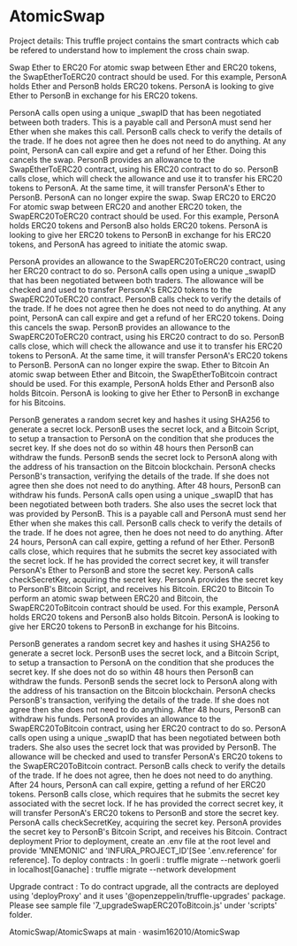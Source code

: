 # AtomicSwap

Project details:
This truffle project contains the smart contracts which cab be refered to understand how to implement the cross chain swap.

Swap Ether to ERC20
For atomic swap between Ether and ERC20 tokens, the SwapEtherToERC20 contract should be used. For this example, PersonA holds Ether and PersonB holds ERC20 tokens. PersonA is looking to give Ether to PersonB in exchange for his ERC20 tokens.

PersonA calls open using a unique _swapID that has been negotiated between both traders. This is a payable call and PersonA must send her Ether when she makes this call.
PersonB calls check to verify the details of the trade. If he does not agree then he does not need to do anything. At any point, PersonA can call expire and get a refund of her Ether. Doing this cancels the swap.
PersonB provides an allowance to the SwapEtherToERC20 contract, using his ERC20 contract to do so.
PersonB calls close, which will check the allowance and use it to transfer his ERC20 tokens to PersonA. At the same time, it will transfer PersonA's Ether to PersonB. PersonA can no longer expire the swap.
Swap ERC20 to ERC20
For atomic swap between ERC20 and another ERC20 token, the SwapERC20ToERC20 contract should be used. For this example, PersonA holds ERC20 tokens and PersonB also holds ERC20 tokens. PersonA is looking to give her ERC20 tokens to PersonB in exchange for his ERC20 tokens, and PersonA has agreed to initiate the atomic swap.

PersonA provides an allowance to the SwapERC20ToERC20 contract, using her ERC20 contract to do so.
PersonA calls open using a unique _swapID that has been negotiated between both traders. The allowance will be checked and used to transfer PersonA's ERC20 tokens to the SwapERC20ToERC20 contract.
PersonB calls check to verify the details of the trade. If he does not agree then he does not need to do anything. At any point, PersonA can call expire and get a refund of her ERC20 tokens. Doing this cancels the swap.
PersonB provides an allowance to the SwapERC20ToERC20 contract, using his ERC20 contract to do so.
PersonB calls close, which will check the allowance and use it to transfer his ERC20 tokens to PersonA. At the same time, it will transfer PersonA's ERC20 tokens to PersonB. PersonA can no longer expire the swap.
Ether to Bitcoin
An atomic swap between Ether and Bitcoin, the SwapEtherToBitcoin contract should be used. For this example, PersonA holds Ether and PersonB also holds Bitcoin. PersonA is looking to give her Ether to PersonB in exchange for his Bitcoins.

PersonB generates a random secret key and hashes it using SHA256 to generate a secret lock.
PersonB uses the secret lock, and a Bitcoin Script, to setup a transaction to PersonA on the condition that she produces the secret key. If she does not do so within 48 hours then PersonB can withdraw the funds.
PersonB sends the secret lock to PersonA along with the address of his transaction on the Bitcoin blockchain.
PersonA checks PersonB's transaction, verifying the details of the trade. If she does not agree then she does not need to do anything. After 48 hours, PersonB can withdraw his funds.
PersonA calls open using a unique _swapID that has been negotiated between both traders. She also uses the secret lock that was provided by PersonB. This is a payable call and PersonA must send her Ether when she makes this call.
PersonB calls check to verify the details of the trade. If he does not agree, then he does not need to do anything. After 24 hours, PersonA can call expire, getting a refund of her Ether.
PersonB calls close, which requires that he submits the secret key associated with the secret lock. If he has provided the correct secret key, it will transfer PersonA's Ether to PersonB and store the secret key.
PersonA calls checkSecretKey, acquiring the secret key.
PersonA provides the secret key to PersonB's Bitcoin Script, and receives his Bitcoin.
ERC20 to Bitcoin
To perform an atomic swap between ERC20 and Bitcoin, the SwapERC20ToBitcoin contract should be used. For this example, PersonA holds ERC20 tokens and PersonB also holds Bitcoin. PersonA is looking to give her ERC20 tokens to PersonB in exchange for his Bitcoins.

PersonB generates a random secret key and hashes it using SHA256 to generate a secret lock.
PersonB uses the secret lock, and a Bitcoin Script, to setup a transaction to PersonA on the condition that she produces the secret key. If she does not do so within 48 hours then PersonB can withdraw the funds.
PersonB sends the secret lock to PersonA along with the address of his transaction on the Bitcoin blockchain.
PersonA checks PersonB's transaction, verifying the details of the trade. If she does not agree then she does not need to do anything. After 48 hours, PersonB can withdraw his funds.
PersonA provides an allowance to the SwapERC20ToBitcoin contract, using her ERC20 contract to do so.
PersonA calls open using a unique _swapID that has been negotiated between both traders. She also uses the secret lock that was provided by PersonB. The allowance will be checked and used to transfer PersonA's ERC20 tokens to the SwapERC20ToBitcoin contract.
PersonB calls check to verify the details of the trade. If he does not agree, then he does not need to do anything. After 24 hours, PersonA can call expire, getting a refund of her ERC20 tokens.
PersonB calls close, which requires that he submits the secret key associated with the secret lock. If he has provided the correct secret key, it will transfer PersonA's ERC20 tokens to PersonB and store the secret key.
PersonA calls checkSecretKey, acquiring the secret key.
PersonA provides the secret key to PersonB's Bitcoin Script, and receives his Bitcoin.
Contract deployment
Prior to deployment, create an .env file at the root level and provide 'MNEMONIC' and 'INFURA_PROJECT_ID'[See '.env.reference' for reference]. To deploy contracts : In goerli : truffle migrate --network goerli in localhost[Ganache] : truffle migrate --network development

Upgrade contract :
To do contract upgrade, all the contracts are deployed using 'deployProxy' and it uses '@openzeppelin/truffle-upgrades' package. Please see sample file '7_upgradeSwapERC20ToBitcoin.js' under 'scripts' folder.

AtomicSwap/AtomicSwaps at main · wasim162010/AtomicSwap 
